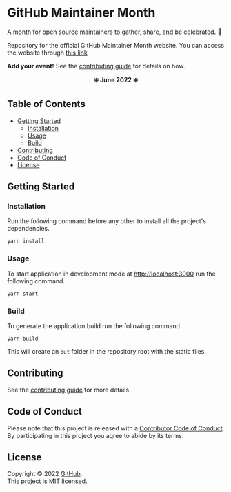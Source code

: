 # GitHub Maintainer Month

A month for open source maintainers to gather, share, and be celebrated. 🥳

Repository for the official GitHub Maintainer Month website. You can access the website through [this link](https://maintainermonth.github.com/)

**Add your event!** See the [contributing guide](CONTRIBUTING.md) for details on how.

**<p align="center"> ❇️ June 2022 ❇️ </p>**

## Table of Contents

- [Getting Started](#getting-started)
  - [Installation](#installation)
  - [Usage](#usage)
  - [Build](#build)
- [Contributing](#contributing)
- [Code of Conduct](#code-of-conduct)
- [License](#license)

## Getting Started

### Installation

Run the following command before any other to install all the project's dependencies.

```
yarn install
```

### Usage

To start application in development mode at [http://localhost:3000](http://localhost:3000) run the following command.

```
yarn start
```

### Build

To generate the application build run the following command

```
yarn build
```

This will create an `out` folder in the repository root with the static files.

## Contributing

See the [contributing guide](CONTRIBUTING.md) for more details.

## Code of Conduct

Please note that this project is released with a [Contributor Code of Conduct](CODE_OF_CONDUCT.md). By participating in this project you agree to abide by its terms.

## License

Copyright © 2022 [GitHub](https://github.com/github).<br />
This project is [MIT](LICENSE) licensed.
